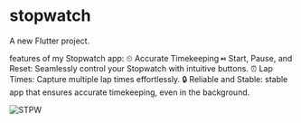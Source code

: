 # stopwatch

A new Flutter project.

features of my Stopwatch app:
⏲ Accurate Timekeeping
⏯ Start, Pause, and Reset: Seamlessly control your Stopwatch with intuitive buttons. 
⏰ Lap Times: Capture multiple lap times effortlessly. 
🔒 Reliable and Stable: stable app that ensures accurate timekeeping, even in the background.


![STPW](https://github.com/omkark12/OIBSIP-StopWatch/assets/119477596/57bdd9fe-0ebe-4398-ade3-15894ebba26c)
